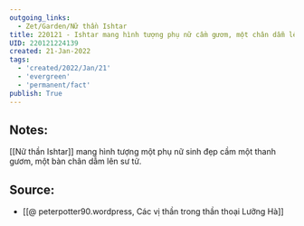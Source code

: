 ```yaml
---
outgoing_links:
  - Zet/Garden/Nữ thần Ishtar
title: 220121 - Ishtar mang hình tượng phụ nữ cầm gươm, một chân dẫm lên sư tử
UID: 220121224139
created: 21-Jan-2022
tags:
  - 'created/2022/Jan/21'
  - 'evergreen'
  - 'permanent/fact'
publish: True
---
```

## Notes:
[[Nữ thần Ishtar]] mang hình tượng một phụ nữ sinh đẹp cầm một thanh gươm, một bàn chân dẫm lên sư tử.

## Source:
- [[@ peterpotter90.wordpress, Các vị thần trong thần thoại Lưỡng Hà]]

